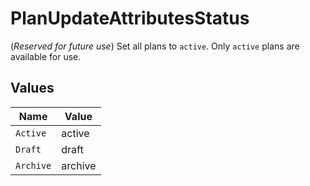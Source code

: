 # PlanUpdateAttributesStatus

(*Reserved for future use*) Set all plans to `active`. Only `active` plans are available for use.


## Values

| Name      | Value     |
| --------- | --------- |
| `Active`  | active    |
| `Draft`   | draft     |
| `Archive` | archive   |